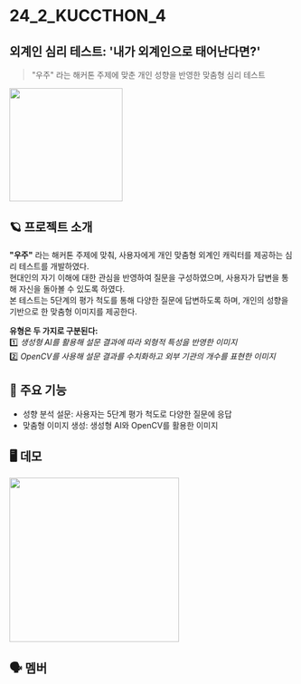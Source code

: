 # 24_2_KUCCTHON_4
## 외계인 심리 테스트: '내가 외계인으로 태어난다면?'
> "우주" 라는 해커톤 주제에 맞춘 개인 성향을 반영한 맞춤형 심리 테스트
<img src="https://github.com/user-attachments/assets/3af01b2e-9d48-4d4a-b0da-54a75b230bfd" width="200" height="200"/>

## 🪐 프로젝트 소개
**"우주"** 라는 해커톤 주제에 맞춰, 사용자에게 개인 맞춤형 외계인 캐릭터를 제공하는 심리 테스트를 개발하였다.<br/>
현대인의 자기 이해에 대한 관심을 반영하여 질문을 구성하였으며, 사용자가 답변을 통해 자신을 돌아볼 수 있도록 하였다.<br/>
본 테스트는 5단계의 평가 척도를 통해 다양한 질문에 답변하도록 하며, 개인의 성향을 기반으로 한 맞춤형 이미지를 제공한다.<br/>

**유형은 두 가지로 구분된다:**<br/>
1️⃣ *생성형 AI를 활용해 설문 결과에 따라 외형적 특성을 반영한 이미지*<br/>
2️⃣ *OpenCV를 사용해 설문 결과를 수치화하고 외부 기관의 개수를 표현한 이미지*

## 🚀 주요 기능

- 성향 분석 설문: 사용자는 5단계 평가 척도로 다양한 질문에 응답<br/>
- 맞춤형 이미지 생성: 생성형 AI와 OpenCV를 활용한 이미지

## 🖥 데모
<img src="https://github.com/user-attachments/assets/2e8e3656-79bb-4070-9dde-2201e95863b8" width="300" height="290"/>

## 🗣 멤버
